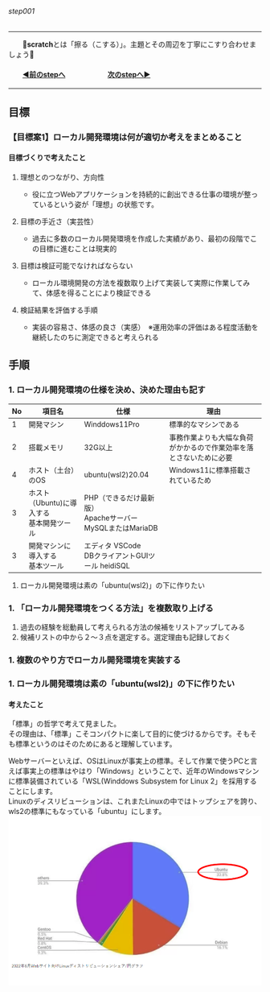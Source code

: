 ###### &emsp;&emsp;&emsp;&emsp;&emsp;&emsp;&emsp;&emsp;&emsp;&emsp;&emsp;&emsp;&emsp;&emsp;&emsp;&emsp;&emsp;&emsp;&emsp;&emsp;&emsp;&emsp;&emsp;&emsp;&emsp;&emsp;&emsp;&emsp;&emsp;&emsp;&emsp;&emsp;&emsp;step001

 ---
&emsp;&emsp;📌<b>scratch</b>とは「擦る（こする）」。主題とその周辺を丁寧にこすり合わせましょう📌
#### &emsp;&emsp;[◀️前のstepへ](https://github.com/yuasys/scratch001/tree/main#README)&emsp;&emsp;&emsp;&emsp;&emsp;&emsp;[次のstepへ▶️](https://github.com/yuasys/scratch001/tree/main/002#README)
---

## 目標

### 【目標案1】ローカル開発環境は何が適切か考えをまとめること

#### 目標づくりで考えたこと

1. 理想とのつながり、方向性
    - 役に立つWebアプリケーションを持続的に創出できる仕事の環境が整っているという姿が「理想」の状態です。

2. 目標の手近さ（実芸性）
    - 過去に多数のローカル開発環境を作成した実績があり、最初の段階でこの目標に進むことは現実的
4. 目標は検証可能でなければならない
    - ローカル環境開発の方法を複数取り上げて実装して実際に作業してみて、体感を得ることにより検証できる
6. 検証結果を評価する手順
    - 実装の容易さ、体感の良さ（実感）　※運用効率の評価はある程度活動を継続したのちに測定できると考えられる

 ## 手順
  
  ### 1. ローカル開発環境の仕様を決め、決めた理由も記す
  
 |No|項目名|仕様|理由|
 |----|----|----|----|
 |1|開発マシン|Winddows11Pro|標準的なマシンである|
 |2|搭載メモリ|32G以上|事務作業よりも大幅な負荷がかかるので作業効率を落とさないために必要|
 |4|ホスト（土台）のOS|ubuntu(wsl2)20.04|Windows11に標準搭載されているため|
 |3|ホスト（Ubuntu)に導入する<br>基本開発ツール|PHP（できるだけ最新版）<br>Apacheサーバー<br>MySQLまたはMariaDB||
 |3|開発マシンに導入する<br>基本ツール|エディタ VSCode<br>DBクライアントGUIツール heidiSQL||
  
  1. ローカル開発環境は素の「ubuntu(wsl2)」の下に作りたい
 

 ### 1. 「ローカル開発環境をつくる方法」を複数取り上げる
 
  1. 過去の経験を総動員して考えられる方法の候補をリストアップしてみる
  2. 候補リストの中から２～３点を選定する。選定理由も記録しておく
 
 ### 1. 複数のやり方でローカル開発環境を実装する
 
 ### 1. ローカル開発環境は素の「ubuntu(wsl2)」の下に作りたい
 


#### 考えたこと
 「標準」の哲学で考えて見ました。  
 その理由は、「標準」こそコンパクトに楽して目的に使づけるからです。そもそも標準というのはそのためにあると理解しています。
 
 Webサーバーといえば、OSはLinuxが事実上の標準。そして作業で使うPCと言えば事実上の標準はやはり「Windows」ということで、近年のWindowsマシンに標準装備されている「WSL(Winddows Subsystem for Linux 2」を採用することにします。  
 Linuxのディスリビューションは、これまたLinuxの中ではトップシェアを誇り、wls2の標準にもなっている「ubuntu」にします。
 ![2022年ディストリビューションのシェア](https://github.com/yuasys/scratch001/blob/main/images/fig2023-06-01-2.png?raw=true)
